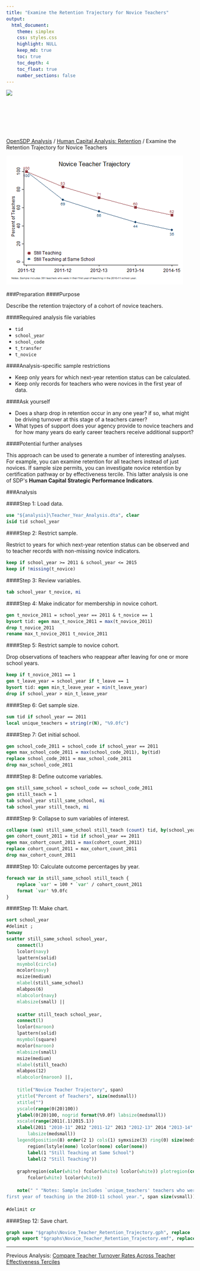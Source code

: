 ```yaml
---
title: "Examine the Retention Trajectory for Novice Teachers"
output: 
  html_document:
    theme: simplex
    css: styles.css
    highlight: NULL
    keep_md: true
    toc: true
    toc_depth: 4
    toc_float: true
    number_sections: false
---
```







<div class="navbar navbar-default navbar-fixed-top" id="logo">
<div class="container">
<img src="OpenSDP-Banner_crimson.jpg" style="display: block; margin: 0 auto; height: 115px;">
</div>
</div>

[OpenSDP Analysis](http://opensdp.github.io/analysis) / [Human Capital Analysis: Retention](Human_Capital_Analysis_Retention.html) / Examine the Retention Trajectory for Novice Teachers

![](Novice_Teacher_Retention_Trajectory.png)

###Preparation
####Purpose

Describe the retention trajectory of a cohort of novice teachers.

####Required analysis file variables

 - `tid`
 - `school_year`
 - `school_code`
 - `t_transfer`
 - `t_novice`


####Analysis-specific sample restrictions

 - Keep only years for which next-year retention status can be calculated.
 - Keep only records for teachers who were novices in the first year of data.


####Ask yourself

 - Does a sharp drop in retention occur in any one year? if so, what might be driving turnover at this stage of a teachers career?
 - What types of support does your agency provide to novice teachers and for how many years do early career teachers receive additional support?


####Potential further analyses

This approach can be used to generate a number of interesting analyses. For example, you can examine retention for all teachers instead of just novices. If sample size permits, you can investigate novice retention by certification pathway or by effectiveness tercile. This latter analysis is one of SDP's **Human Capital Strategic Performance Indicators**.

###Analysis

####Step 1: Load data.


```stata
use "${analysis}\Teacher_Year_Analysis.dta", clear
isid tid school_year
```


####Step 2: Restrict sample.

Restrict to years for which next-year retention status can be observed and to teacher records with non-missing novice indicators.


```stata
keep if school_year >= 2011 & school_year <= 2015
keep if !missing(t_novice)
```


####Step 3: Review variables.


```stata
tab school_year t_novice, mi
```


####Step 4: Make indicator for membership in novice cohort.


```stata
gen t_novice_2011 = school_year == 2011 & t_novice == 1
bysort tid: egen max_t_novice_2011 = max(t_novice_2011)
drop t_novice_2011
rename max_t_novice_2011 t_novice_2011
```


####Step 5: Restrict sample to novice cohort.

Drop observations of teachers who reappear after leaving for one or more school years.


```stata
keep if t_novice_2011 == 1
gen t_leave_year = school_year if t_leave == 1 
bysort tid: egen min_t_leave_year = min(t_leave_year)
drop if school_year > min_t_leave_year
```


####Step 6: Get sample size.


```stata
sum tid if school_year == 2011 
local unique_teachers = string(r(N), "%9.0fc")
```


####Step 7: Get initial school.


```stata
gen school_code_2011 = school_code if school_year == 2011
egen max_school_code_2011 = max(school_code_2011), by(tid)
replace school_code_2011 = max_school_code_2011
drop max_school_code_2011
```


####Step 8: Define outcome variables.


```stata
gen still_same_school = school_code == school_code_2011 
gen still_teach = 1
tab school_year still_same_school, mi
tab school_year still_teach, mi
```


####Step 9: Collapse to sum variables of interest.


```stata
collapse (sum) still_same_school still_teach (count) tid, by(school_year)
gen cohort_count_2011 = tid if school_year == 2011
egen max_cohort_count_2011 = max(cohort_count_2011)
replace cohort_count_2011 = max_cohort_count_2011
drop max_cohort_count_2011
```


####Step 10: Calculate outcome percentages by year.


```stata
foreach var in still_same_school still_teach {
	replace `var' = 100 * `var' / cohort_count_2011
	format `var' %9.0fc
}
```

####Step 11: Make chart.


```stata
sort school_year
#delimit ;
twoway
scatter still_same_school school_year, 
	connect(l) 
	lcolor(navy) 
	lpattern(solid) 
	msymbol(circle) 
	mcolor(navy) 
	msize(medium) 
	mlabel(still_same_school) 
	mlabpos(6) 
	mlabcolor(navy) 
	mlabsize(small) ||
	
	scatter still_teach school_year, 
	connect(l) 
	lcolor(maroon) 
	lpattern(solid) 
	msymbol(square) 
	mcolor(maroon) 
	mlabsize(small) 
	msize(medium) 
	mlabel(still_teach) 
	mlabpos(12) 
	mlabcolor(maroon) ||,
	
	title("Novice Teacher Trajectory", span)
	ytitle("Percent of Teachers", size(medsmall)) 
	xtitle("") 
	yscale(range(0(20)100)) 
	ylabel(0(20)100, nogrid format(%9.0f) labsize(medsmall)) 
	xscale(range(2011(.1)2015.1)) 
	xlabel(2011 "2010-11" 2012 "2011-12" 2013 "2012-13" 2014 "2013-14" 2015 "2014-15", 
		labsize(medsmall)) 
	legend(position(8) order(2 1) cols(1) symxsize(3) ring(0) size(medsmall) 
		region(lstyle(none) lcolor(none) color(none))
		label(1 "Still Teaching at Same School") 
		label(2 "Still Teaching"))
	
	graphregion(color(white) fcolor(white) lcolor(white)) plotregion(color(white) 
		fcolor(white) lcolor(white))
		
	note(" " "Notes: Sample includes `unique_teachers' teachers who were in their
first year of teaching in the 2010-11 school year.", span size(vsmall));

#delimit cr
```

####Step 12: Save chart.


```stata
graph save "$graphs\Novice_Teacher_Retention_Trajectory.gph", replace
graph export "$graphs\Novice_Teacher_Retention_Trajectory.emf", replace
```



---

Previous Analysis: [Compare Teacher Turnover Rates Across Teacher Effectiveness Terciles](Teacher_Turnover_by_Teacher_Effectiveness_Tercile.html)
